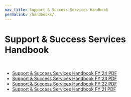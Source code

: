 ```yaml
---
nav_title: Support & Success Services Handbook
permalink: /handbooks/
---
```


# Support & Success Services Handbook
<br>

- [Support & Success Services Handbook FY'24 PDF][4]
- [Support & Success Services Handbook FY'23 PDF][3]
- [Support & Success Services Handbook FY'22 PDF][2]
- [Support & Success Services Handbook FY'21 PDF][1]


[4]: {{site.baseurl}}/assets/download_file/Braze_Success_and_Support_Services_Handbook_24_2.pdf
[3]: {{site.baseurl}}/assets/download_file/Braze_Success_and_Support_Services_Handbook_23v17.pdf
[2]: {{site.baseurl}}/assets/download_file/Braze_Success_and_Support_Services_Handbook_22.pdf
[1]: {{site.baseurl}}/assets/download_file/Braze_Success_and_Support_Services_Handbook_21.pdf
